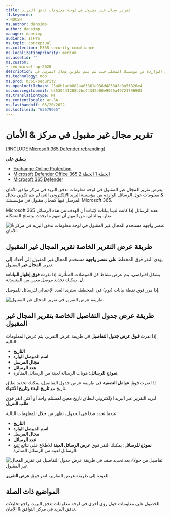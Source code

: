 ```yaml
---
title: تقرير مجال غير مقبول في لوحة معلومات تدفق البريد
f1.keywords:
- NOCSH
ms.author: dansimp
author: dansimp
manager: dansimp
audience: ITPro
ms.topic: conceptual
ms.collection: M365-security-compliance
ms.localizationpriority: medium
ms.assetid: ''
ms.custom:
- seo-marvel-apr2020
description: يمكن للمسؤولين التعرف على كيفية استخدام تقرير المجال غير المقبول في لوحة معلومات تدفق البريد في مركز توافق الأمان & لمراقبة الرسائل الواردة من مؤسستك المحلي حيث لم يتم تكوين مجال المرسل في Microsoft 365.
ms.technology: mdo
ms.prod: m365-security
ms.openlocfilehash: 25a8b1adb882aa83861e936d48534fc0a5f826e4
ms.sourcegitcommit: b3530441288b2bc44342e00e9025a49721796903
ms.translationtype: MT
ms.contentlocale: ar-SA
ms.lasthandoff: 03/20/2022
ms.locfileid: "63679665"
---
```

# <a name="non-accepted-domain-report-in-the-security--compliance-center"></a>تقرير مجال غير مقبول في مركز & الأمان

[!INCLUDE [Microsoft 365 Defender rebranding](../includes/microsoft-defender-for-office.md)]

**ينطبق على**
- [Exchange Online Protection](exchange-online-protection-overview.md)
- [Microsoft Defender Office 365 الخطة 1 الخطة 2](defender-for-office-365.md)
- [Microsoft 365 Defender](../defender/microsoft-365-defender.md)

يعرض  تقرير المجال غير المقبول في لوحة معلومات [](mail-flow-insights-v2.md) تدفق البريد في مركز توافق الأمان [&](https://protection.office.com) معلومات حول الرسائل الواردة من مؤسسة البريد الإلكتروني التي لم يتم تكوين مجال المرسل فيها كمجال مقبول في مؤسستك Microsoft 365.

Microsoft 365 هذه الرسائل إذا كانت لدينا بيانات لإثبات أن الهدف من هذه الرسائل ضار. وبالتالي، من المهم أن تفهم ما يحدث وتصلح المشكلة.

![عنصر واجهة مستخدم المجال غير المقبول في لوحة معلومات تدفق البريد في مركز & الأمان.](../../media/mfi-non-accepted-domain-report-widget.png)

## <a name="report-view-for-the-non-accepted-domain-report"></a>طريقة عرض التقرير الخاصة تقرير المجال غير المقبول

يؤدي النقر فوق المخطط **على عنصر واجهة** مستخدم المجال غير المقبول إلى أخذك إلى تقرير **المجال غير** المقبول.

بشكل افتراضي، يتم عرض نشاط كل الموصلات المتأثرة. إذا نقرت **فوق إظهار البيانات ل**، يمكنك تحديد موصل معين من المنسدلة.

إذا مرر فوق نقطة بيانات (يوم) في المخطط، سترى العدد الإجمالي للرسائل للموصل.

![طريقة عرض التقرير في تقرير المجال غير المقبول.](../../media/mfi-non-accepted-domain-report-overview-view.png)

## <a name="details-table-view-for-the-non-accepted-domain-report"></a>طريقة عرض جدول التفاصيل الخاصة بتقرير المجال غير المقبول

إذا نقرت **فوق عرض جدول التفاصيل** في طريقة عرض التقرير، يتم عرض المعلومات التالية:

- **التاريخ**
- **اسم الموصل الوارد**
- **مجال المرسل**
- **عدد الرسائل**
- **نموذج للرسائل**: هويات الرسالة لعينة من الرسائل المتأثرة.

إذا نقرت فوق **عوامل التصفية** في طريقة عرض جدول التفاصيل، يمكنك تحديد نطاق تاريخ مع **تاريخ البدء** **وتاريخ الانتهاء**.

لبريد التقرير عبر البريد الإلكتروني لنطاق تاريخ معين لمستلم واحد أو أكثر، انقر فوق **طلب التنزيل**.

عندما تحدد صفا في الجدول، تظهر من خلال المعلومات التالية:

- **التاريخ**
- **اسم الموصل الوارد**
- **مجال المرسل**
- **عدد الرسائل**
- **نموذج للرسائل**: يمكنك النقر فوق **عرض الرسائل العينة** للاطلاع على نتائج [تتبع](message-trace-scc.md) الرسائل لعينة من الرسائل المتأثرة.

![تفاصيل من حولاء بعد تحديد صف في طريقة عرض جدول التفاصيل في تقرير المجال غير المقبول.](../../media/mfi-non-accepted-domain-report-details-flyout.png)

للعودة إلى طريقة عرض التقارير، انقر فوق **عرض التقرير**.

## <a name="related-topics"></a>المواضيع ذات الصلة

للحصول على معلومات حول رؤى أخرى في لوحة معلومات تدفق البريد، راجع تحليلات تدفق البريد في مركز التوافق & [الأمان](mail-flow-insights-v2.md).
